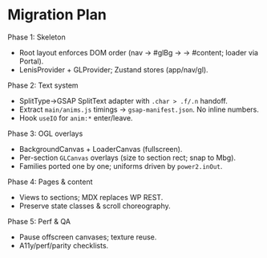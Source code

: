 # Migration Plan

Phase 1: Skeleton
- Root layout enforces DOM order (nav → #glBg → <Mbg/> → #content; loader via Portal).
- LenisProvider + GLProvider; Zustand stores (app/nav/gl).

Phase 2: Text system
- SplitType→GSAP SplitText adapter with `.char > .f/.n` handoff.
- Extract `main/anims.js` timings → `gsap-manifest.json`. No inline numbers.
- Hook `useIO` for `anim:*` enter/leave.

Phase 3: OGL overlays
- BackgroundCanvas + LoaderCanvas (fullscreen).
- Per-section `GLCanvas` overlays (size to section rect; snap to Mbg).
- Families ported one by one; uniforms driven by `power2.inOut`.

Phase 4: Pages & content
- Views to sections; MDX replaces WP REST.
- Preserve state classes & scroll choreography.

Phase 5: Perf & QA
- Pause offscreen canvases; texture reuse.
- A11y/perf/parity checklists.
